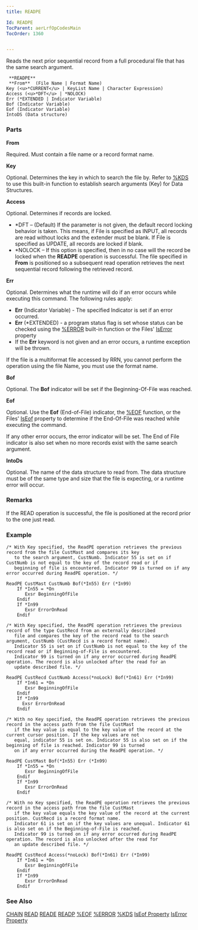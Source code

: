 ```yaml
---
title: READPE

Id: READPE
TocParent: aerLrfOpCodesMain
TocOrder: 1360


---
```


Reads the next prior sequential record from a full procedural file that has the same search argument. 

```
 **READPE** 
 **From**  (File Name | Format Name)
Key (<u>*CURRENT</u> | KeyList Name | Character Expression)
Access (<u>*DFT</u> | *NOLOCK)
Err (*EXTENDED | Indicator Variable)
Bof (Indicator Variable)
Eof (Indicator Variable)
IntoDS (Data structure)    
```

### Parts

**From** 

Required. Must contain a file name or a record format name.


**Key** 

Optional. Determines the key in which to search the file by. Refer to [%KDS](KDS_Function.html) to use this built-in function to establish search arguments (Key) for Data Structures.


**Access** 

Optional. Determines if records are locked.

- *DFT – (Default) If the parameter is not given, the default record locking behavior is taken. This means, if File is specified as INPUT, all records are read without locks and the extender must be blank. If File is specified as UPDATE, all records are locked if blank.
- *NOLOCK – If this option is specified, then in no case will the record be locked when the **READPE** operation is successful. The file specified in **From** is positioned so a subsequent read operation retrieves the next sequential record following the retrieved record.


**Err** 

Optional. Determines what the runtime will do if an error occurs while executing this command. The following rules apply: 

- **Err** (Indicator Variable) - The specified Indicator is set if an error occurred.
- **Err** (*EXTENDED) - a program status flag is set whose status can be checked using the [%ERROR](ERROR_Function.html) built-in function or the Files' [IsError](IsErrorPropertyDbFileClass.html) property
- If the **Err** keyword is not given and an error occurs, a runtime exception will be thrown.

If the file is a multiformat file accessed by RRN, you cannot perform the operation using the file Name, you must use the format name.


**Bof** 

Optional. The **Bof** indicator will be set if the Beginning-Of-File was reached.


**Eof** 

Optional. Use the **Eof** (End-of-File) indicator, the [%EOF](EOF_Function.html) function, or the Files' [IsEof](IsEofPropertyDbFileClass.html) property to determine if the End-Of-File was reached while executing the command. 

If any other error occurs, the error indicator will be set. The End of File indicator is also set when no more records exist with the same search argument.


**IntoDs** 

Optional. The name of the data structure to read from. The data structure must be of the same type and size that the file is expecting, or a runtime error will occur.


### Remarks
If the READ operation is successful, the file is positioned at the record prior to the one just read. 

### Example

```
/* With Key specified, the ReadPE operation retrieves the previous record from the file CustMast and compares its key
   to the search argument, CustNumb. Indicator 55 is set on if CustNumb is not equal to the key of the record read or if
   beginning of file is encountered. Indicator 99 is turned on if any error occurred during ReadPE operation. */ 

ReadPE CustMast CustNumb Bof(*In55) Err (*In99)
    If *In55 = *On
       Exsr BeginningOfFile
    Endif 
    If *In99
       Exsr ErrorOnRead
    Endif 

/* With Key specified, the ReadPE operation retrieves the previous record of the type CustRecd from an externally described
   file and compares the key of the record read to the search argument, CustNumb (CustRecd is a record format name). 
   Indicator 55 is set on if CustNumb is not equal to the key of the record read or if Beginning-of-File is encountered. 
   Indicator 99 is turned on if any error occurred during ReadPE operation. The record is also unlocked after the read for an
   update described file. */ 

ReadPE CustRecd CustNumb Access(*noLock) Bof(*In61) Err (*In99)
    If *In61 = *On
       Exsr BeginningOfFile
    Endif 
    If *In99
      Exsr ErrorOnRead
    Endif 

/* With no Key specified, the ReadPE operation retrieves the previous record in the access path from the file CustMast
   if the key value is equal to the key value of the record at the current cursor position. If the key values are not
   equal, indicator 55 is set on. Indicator 55 is also set on if the beginning of file is reached. Indicator 99 is turned
   on if any error occurred during the ReadPE operation. */ 

ReadPE CustMast Bof(*In55) Err (*In99)
    If *In55 = *On
       Exsr BeginningOfFile
    Endif 
    If *In99
       Exsr ErrorOnRead
    Endif 

/* With no Key specified, the ReadPE operation retrieves the previous record in the access path from the file CustMast
   if the key value equals the key value of the record at the current position. CustRecd is a record format name. 
   Indicator 61 is set on if the key values are unequal. Indicator 61 is also set on if the Beginning-of-File is reached.
   Indicator 99 is turned on if any error occurred during ReadPE operation. The record is also unlocked after the read for
   an update described file. */ 

ReadPE CustRecd Access(*noLock) Bof(*In61) Err (*In99)
    If *In61 = *On
       Exsr BeginningOfFile
    Endif 
    If *In99
       Exsr ErrorOnRead
    Endif 
```

### See Also
[CHAIN](CHAIN.html)
[READ](READ.html)
[READE](READE.html)
[READP](READP.html)
[%EOF](EOF_Function.html)
[%ERROR](ERROR_Function.html)
[%KDS](KDS_Function.html)
[IsEof Property](IsEofPropertyDbFileClass.html)
[IsError Property](IsErrorPropertyDbFileClass.html) 
